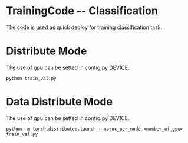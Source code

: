 # TrainingCode -- Classification
The code is used as quick deploy for training classification task.

# Distribute Mode
The use of gpu can be setted in config.py DEVICE.  
```
python train_val.py
```

# Data Distribute Mode
The use of gpu can be setted in config.py DEVICE.  
```
python -m torch.distributed.launch --nproc_per_node <number_of_gpu> train_val.py
```